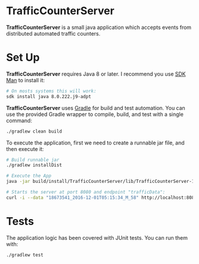 # TrafficCounterServer

**TrafficCounterServer** is a small java application
which accepts events from distributed automated traffic counters.

# Set Up

**TrafficCounterServer** requires Java 8 or later. I recommend you use
[SDK Man](http://sdkman.io/) to install it:

```bash
# On mosts systems this will work:
sdk install java 8.0.222.j9-adpt
```

**TrafficCounterServer** uses [Gradle](https://gradle.org/) 
for build and test automation. You can use the
provided Gradle wrapper to compile, build, and test with a single command:

```bash
./gradlew clean build
```

To execute the application, first we need to create a
runnable jar file, and then execute it:

```bash
# Build runnable jar
./gradlew installDist

# Execute the App
java -jar build/install/TrafficCounterServer/lib/TrafficCounterServer-1.0.SNAPSHOT.jar

# Starts the server at port 8080 and endpoint "trafficData":
curl -i --data "18673541_2016-12-01T05:15:34_M_58" http://localhost:8080/trafficData
```

# Tests

The application logic has been covered with JUnit tests. You can run them
with:

```bash
./gradlew test
```
